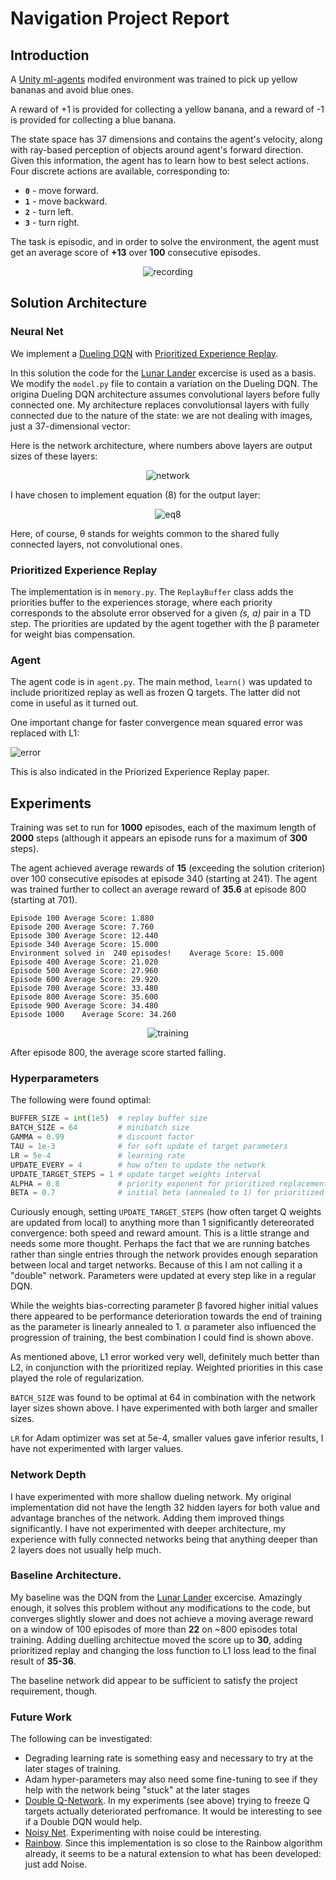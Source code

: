# Navigation Project Report

## Introduction

A [Unity ml-agents](https://github.com/Unity-Technologies/ml-agents) modifed environment was trained to pick up yellow bananas and avoid blue ones.

A reward of +1 is provided for collecting a yellow banana, and a reward of -1 is provided for collecting a blue banana.  

The state space has 37 dimensions and contains the agent's velocity, along with ray-based perception of objects around agent's forward direction.  Given this information, the agent has to learn how to best select actions.  Four discrete actions are available, corresponding to:
- **`0`** - move forward.
- **`1`** - move backward.
- **`2`** - turn left.
- **`3`** - turn right.

The task is episodic, and in order to solve the environment, the agent must get an average score of **+13** over **100** consecutive episodes.

<div style="text-align:center">

![recording](https://user-images.githubusercontent.com/987574/53305718-c4f20f00-3839-11e9-8cc3-d0acb85aedef.gif)

</div>

## Solution Architecture

### Neural Net

We implement a [Dueling DQN](https://arxiv.org/pdf/1511.06581.pdf) with [Prioritized Experience Replay](https://arxiv.org/pdf/1511.05952.pdf).

In this solution the code for the [Lunar Lander](../dqn) excercise is used as a basis. We modify the `model.py` file to contain a variation on the Dueling DQN. The origina Dueling DQN architecture assumes convolutional layers before fully connected one. My architecture replaces convolutionsal layers with fully connected due to the nature of the state: we are not dealing with images, just a 37-dimensional vector:

Here is the network architecture, where numbers above layers are output sizes of these layers:
<div style="text-align:center">

![network](images/network.png)
</div>

I have chosen to implement equation (8) for the output layer:

<div style="text-align:center">

![eq8](images/equation8.png)

</div>

Here, of course, &theta; stands for weights common to the shared fully connected layers, not convolutional ones.

### Prioritized Experience Replay

The implementation is in `memory.py`. The `ReplayBuffer` class adds the priorities buffer to the experiences storage, where each priority corresponds to the absolute error observed for a given _(s, a)_ pair in a TD step. The priorities are updated by the agent together with the &beta; parameter for weight bias compensation.

### Agent

The agent code is in `agent.py`. The main method, `learn()` was updated to include prioritized replay as well as frozen Q targets. The latter did not come in useful as it turned out.

One important change for faster convergence mean squared error was replaced with L1: 

![error](images/l1error.png)

This is also indicated in the Priorized Experience Replay paper.

## Experiments

Training was set to run for **1000** episodes, each of the maximum length of **2000** steps (although it appears an episode runs for a maximum of **300** steps).

The agent achieved average rewards of **15** (exceeding the solution criterion) over 100 consecutive episodes at episode 340 (starting at 241). The agent was trained further to collect an average reward of **35.6** at episode 800 (starting at 701).

```
Episode 100	Average Score: 1.880
Episode 200	Average Score: 7.760
Episode 300	Average Score: 12.440
Episode 340	Average Score: 15.000
Environment solved in  240 episodes!	Average Score: 15.000
Episode 400	Average Score: 21.020
Episode 500	Average Score: 27.960
Episode 600	Average Score: 29.920
Episode 700	Average Score: 33.480
Episode 800	Average Score: 35.600
Episode 900	Average Score: 34.480
Episode 1000	Average Score: 34.260
```

<div style="text-align:center">

![training](images/training.png)
</div>

After episode 800, the average score started falling.

### Hyperparameters

The following were found optimal:

```python
BUFFER_SIZE = int(1e5)  # replay buffer size
BATCH_SIZE = 64         # minibatch size
GAMMA = 0.99            # discount factor
TAU = 1e-3              # for soft update of target parameters
LR = 5e-4               # learning rate 
UPDATE_EVERY = 4        # how often to update the network
UPDATE_TARGET_STEPS = 1 # update target weights interval 
ALPHA = 0.8             # priority exponent for prioritized replacement
BETA = 0.7              # initial beta (annealed to 1) for prioritized replacement
```

Curiously enough, setting `UPDATE_TARGET_STEPS` (how often target Q weights are updated from local) to anything more than 1 significantly detereorated convergence: both speed and reward amount. This is a little strange and needs some more thought. Perhaps the fact that we are running batches rather than single entries through the network provides enough separation between local and target networks. Because of this I am not calling it a "double" network. Parameters were updated at every step like in a regular DQN.

While the weights bias-correcting parameter &beta; favored higher initial values there appeared to be performance deterioration towards the end of training as the parameter is linearly annealed to 1. &alpha; parameter also influenced the progression of training, the best combination I could find is shown above.

As mentioned above, L1 error worked very well, definitely much better than L2, in conjunction with the prioritized replay. Weighted priorities in this case played the role of regularization.

`BATCH_SIZE` was found to be optimal at 64 in combination with the network layer sizes shown above. I have experimented with both larger and smaller sizes.

`LR` for Adam optimizer was set at 5e-4, smaller values gave inferior results, I have not experimented with larger values.

### Network Depth

I have experimented with more shallow dueling network. My original implementation did not have the length 32 hidden layers for both value and advantage branches of the network. Adding them improved things significantly. I have not experimented with deeper architecture, my experience with fully connected networks being that anything deeper than 2 layers does not usually help much.

### Baseline Architecture.

My baseline was the DQN from the [Lunar Lander](../dqn) excercise. Amazingly enough, it solves this problem without any modifications to the code, but converges slightly slower and does not achieve a moving average reward on a window of 100 episodes of more than **22** on ~800 episodes total training. Adding duelling architectue moved the score up to **30**, adding prioritized replay and changing the loss function to L1 loss lead to the final result of **35-36**.

The baseline network did appear to be sufficient to satisfy the project requirement, though.

### Future Work

The following can be investigated:
* Degrading learning rate is something easy and necessary to try at the later stages of training.
* Adam hyper-parameters may also need some fine-tuning to see if they help with the network being "stuck" at the later stages
* [Double Q-Network](https://arxiv.org/pdf/1509.06461.pdf). In my experiments (see above) trying to freeze Q targets actually deteriorated perfromance. It would be interesting to see if a Double DQN would help.
* [Noisy Net](https://arxiv.org/pdf/1706.10295.pdf). Experimenting with noise could be interesting.
* [Rainbow](https://arxiv.org/pdf/1710.02298.pdf). Since this implementation is so close to the Rainbow algorithm already, it seems to be a natural extension to what has been developed: just add Noise.